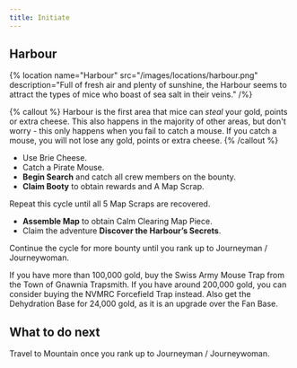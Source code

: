 ```yaml
---
title: Initiate
---
```

## Harbour

{% location
 name="Harbour"
 src="/images/locations/harbour.png"
 description="Full of fresh air and plenty of sunshine, the Harbour seems to attract the types of mice who boast of sea salt in their veins."
/%}

{% callout %}
Harbour is the first area that mice can *steal* your gold, points or extra cheese. This also happens in the majority of other areas, but don't worry - this only happens when you fail to catch a mouse. If you catch a mouse, you will not lose any gold, points or extra cheese.
{% /callout %}

- Use Brie Cheese.
- Catch a Pirate Mouse.
- **Begin Search** and catch all crew members on the bounty.
- **Claim Booty** to obtain rewards and A Map Scrap.

Repeat this cycle until all 5 Map Scraps are recovered.

- **Assemble Map** to obtain Calm Clearing Map Piece.
- Claim the adventure **Discover the Harbour’s Secrets**.

Continue the cycle for more bounty until you rank up to Journeyman / Journeywoman.

If you have more than 100,000 gold, buy the Swiss Army Mouse Trap from the Town of Gnawnia Trapsmith. If you have around 200,000 gold, you can consider buying the NVMRC Forcefield Trap instead. Also get the Dehydration Base for 24,000 gold, as it is an upgrade over the Fan Base.

## What to do next


Travel to Mountain once you rank up to Journeyman / Journeywoman.
